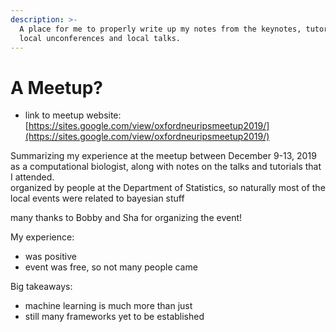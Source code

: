 ```yaml
---
description: >-
  A place for me to properly write up my notes from the keynotes, tutorials,
  local unconferences and local talks.
---
```


# A Meetup?

* link to meetup website: [https://sites.google.com/view/oxfordneuripsmeetup2019/](https://sites.google.com/view/oxfordneuripsmeetup2019/)

Summarizing my experience at the meetup between December 9-13, 2019 as a computational biologist, along with notes on the talks and tutorials that I attended.  
organized by people at the Department of Statistics, so naturally most of the local events were related to bayesian stuff  


many thanks to Bobby and Sha for organizing the event!

My experience:

* was positive
* event was free, so not many people came

Big takeaways:

* machine learning is much more than just
* still many frameworks yet to be established 

